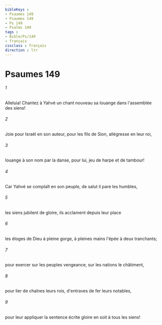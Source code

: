 ```yaml
---
bibleKeys : 
- Psaumes 149
- Psaumes 149
- Ps 149
- Psalms 149
tags : 
- Bible/Ps/149
- français
cssclass : français
direction : ltr
---
```


# Psaumes 149

###### 1
Alleluia! Chantez à Yahvé un chant nouveau sa louange dans l'assemblée des siens!
###### 2
Joie pour Israël en son auteur, pour les fils de Sion, allégresse en leur roi,
###### 3
louange à son nom par la danse, pour lui, jeu de harpe et de tambour!
###### 4
Car Yahvé se complaît en son peuple, de salut il pare les humbles,
###### 5
les siens jubilent de gloire, ils acclament depuis leur place
###### 6
les éloges de Dieu à pleine gorge, à pleines mains l'épée à deux tranchants;
###### 7
pour exercer sur les peuples vengeance, sur les nations le châtiment,
###### 8
pour lier de chaînes leurs rois, d'entraves de fer leurs notables,
###### 9
pour leur appliquer la sentence écrite gloire en soit à tous les siens!

